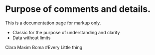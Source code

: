 # Purpose of comments and details. 
This is a documentation page for markup only. 

* Classic for the purpose of understanding and clarity
* Data without limits

Clara Maxim Boma
#Every Little thing